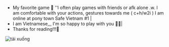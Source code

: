 # 
- My favorite game 🎊 ''I often play games with friends or afk alone .w. I am comfortable with your actions, gestures towards me ( c+h/w2i ) I am online at pony town Safe Vietnam #1 |
- I am Vietnamese,,, I'm so happy to play with you 💁‍♀️|
- Thanks for reading!!!🔖

![tải xuống](https://github.com/user-attachments/assets/23e6aaf1-4285-446b-a2f9-73a5c9c12a37)

